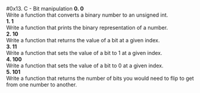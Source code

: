 #0x13. C - Bit manipulation
**0. 0**<br>
Write a function that converts a binary number to an unsigned int.<br>
**1. 1**<br>
Write a function that prints the binary representation of a number.<br>
**2. 10**<br>
Write a function that returns the value of a bit at a given index.<br>
**3. 11**<br>
Write a function that sets the value of a bit to 1 at a given index.<br>
**4. 100**<br>
Write a function that sets the value of a bit to 0 at a given index.<br>
**5. 101**<br>
Write a function that returns the number of bits you would need to flip to get from one number to another.
